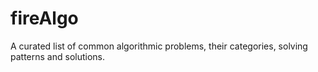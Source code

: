 # fireAlgo
A curated list of common algorithmic problems, their categories, solving patterns and solutions.

